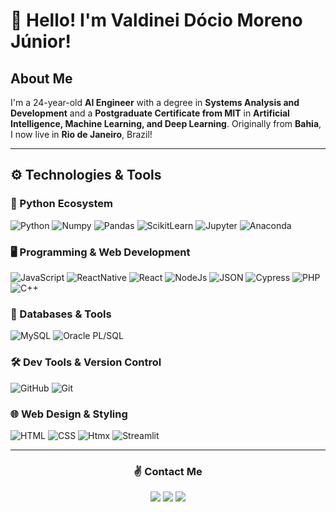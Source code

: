 # 👋 Hello! I'm Valdinei Dócio Moreno Júnior!

## About Me
I'm a 24-year-old **AI Engineer** with a degree in **Systems Analysis and Development** and a **Postgraduate Certificate from MIT** in **Artificial Intelligence, Machine Learning, and Deep Learning**. Originally from **Bahia**, I now live in **Rio de Janeiro**, Brazil!

---

## ⚙️ Technologies & Tools

### 🐍 Python Ecosystem
![Python](https://img.shields.io/badge/Python-FFD43B?style=for-the-badge&logo=python&logoColor=blue)
![Numpy](https://img.shields.io/badge/Numpy-777BB4?style=for-the-badge&logo=numpy&logoColor=white)
![Pandas](https://img.shields.io/badge/Pandas-2C2D72?style=for-the-badge&logo=pandas&logoColor=white)
![ScikitLearn](https://img.shields.io/badge/scikit_learn-F7931E?style=for-the-badge&logo=scikit-learn&logoColor=white)
![Jupyter](https://img.shields.io/badge/Jupyter-F37626.svg?&style=for-the-badge&logo=Jupyter&logoColor=white)
![Anaconda](https://img.shields.io/badge/Conda-342B029.svg?&style=for-the-badge&logo=anaconda&logoColor=white)

### 🖥️ Programming & Web Development
![JavaScript](https://img.shields.io/badge/JavaScript-323330?style=for-the-badge&logo=javascript&logoColor=F7DF1E)
![ReactNative](https://img.shields.io/badge/React_Native-20232A?style=for-the-badge&logo=react&logoColor=61DAFB)
![React](https://img.shields.io/badge/React-20232A?style=for-the-badge&logo=react&logoColor=61DAFB)
![NodeJs](https://img.shields.io/badge/Node%20js-339933?style=for-the-badge&logo=nodedotjs&logoColor=white)
![JSON](https://img.shields.io/badge/json-5E5C5C?style=for-the-badge&logo=json&logoColor=white)
![Cypress](https://img.shields.io/badge/Cypress-17202C?style=for-the-badge&logo=cypress&logoColor=white)
![PHP](https://img.shields.io/badge/PHP-777BB4?style=for-the-badge&logo=php&logoColor=white)
![C++](https://img.shields.io/badge/C%2B%2B-00599C?style=for-the-badge&logo=c%2B%2B&logoColor=white)

### 💾 Databases & Tools
![MySQL](https://img.shields.io/badge/MySQL-005C84?style=for-the-badge&logo=mysql&logoColor=white)
![Oracle PL/SQL](https://img.shields.io/badge/PLSQL-F80000?style=for-the-badge&logo=oracle&logoColor=black)

### 🛠️ Dev Tools & Version Control
![GitHub](https://img.shields.io/badge/GitHub-100000?style=for-the-badge&logo=github&logoColor=white)
![Git](https://img.shields.io/badge/GIT-E44C30?style=for-the-badge&logo=git&logoColor=white)

### 🌐 Web Design & Styling
![HTML](https://img.shields.io/badge/HTML5-E34F26?style=for-the-badge&logo=html5&logoColor=white)
![CSS](https://img.shields.io/badge/CSS3-1572B6?style=for-the-badge&logo=css3&logoColor=white)
![Htmx](https://img.shields.io/badge/%3C/%3E%20htmx-3D72D7?style=for-the-badge&logo=mysl&logoColor=white)
![Streamlit](https://img.shields.io/badge/Streamlit-%23FE4B4B.svg?style=for-the-badge&logo=streamlit&logoColor=white)

---

<h3 align="center">✌️ Contact Me</h3>

<p align="center">
  <a href="https://www.linkedin.com/in/valdinei-docio/"><img src="https://img.shields.io/badge/-valdineidocio-0077B5?style=for-the-badge&logo=Linkedin&logoColor=white"/></a>
  <a href="mailto:juniordociomilos@gmail.com"><img src="https://img.shields.io/badge/-juniordociomilos@gmail.com-D14836?style=for-the-badge&logo=Gmail&logoColor=white"/></a>
  <a href="https://www.instagram.com/juniordocio/"><img src="https://img.shields.io/badge/-@juniordocio-E4405F?style=for-the-badge&logo=Instagram&logoColor=white"/></a>
</p><br>
